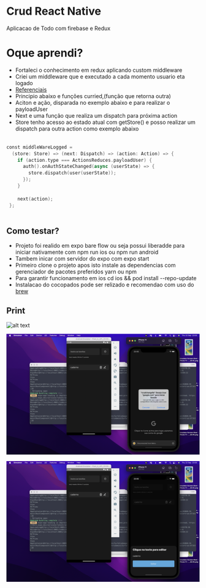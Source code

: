 # Crud React Native 
Aplicacao de Todo com firebase e Redux


# Oque aprendi?
- Fortaleci o conhecimento em redux aplicando custom middleware
- Criei um middleware que e executado a cada momento   usuario eta logado
- [Referenciais](https://redux.js.org/tutorials/fundamentals/part-4-store#middleware%20and%20https://redux.js.org/tutorials/fundamentals/part-6-async-logic#using-the-redux-thunk-middleware)
- Principio abaixo e funções curried,(função que retorna outra)
- Aciton e ação, disparada no exemplo abaixo e para realizar o payloadUser
- Next e uma função que realiza um dispatch para próxima action
- Store  tenho acesso ao estado atual com getStore() e posso realizar um dispatch para outra action como exemplo abaixo

```swift

const middleWareLogged =
  (store: Store) => (next: Dispatch) => (action: Action) => {
    if (action.type === ActionsReduces.payloadUser) {
      auth().onAuthStateChanged(async (userState) => {
        store.dispatch(user(userState));
      });
    }

    next(action);
 };



```

##

## Como testar?
- Projeto foi realido em expo bare flow ou seja possui liberadde para iniciar nativamente com npm run ios ou npm run android
- Tambem inicar com servidor do expo com expo start
- Primeiro clone o projeto apos isto instale as dependencias com gerenciador de pacotes preferidos yarn ou npm
- Para garantir funcionamento em ios cd ios && pod install --repo-update
- Instalacao do cocopados pode ser relizado e recomendao com uso do [brew](https://brew.sh/index_pt-br)



## Print

![alt text](https://github.com/kenjimaeda54/crud-challenge-react-native/blob/develop/Screen%20Shot%202022-09-22%20at%2023.03.43.png)

![alt text](https://github.com/kenjimaeda54/crud-challenge-react-native/blob/develop/Screen%20Shot%202022-09-22%20at%2023.05.08.png)

![alt text](https://github.com/kenjimaeda54/crud-challenge-react-native/blob/develop/Screen%20Shot%202022-09-22%20at%2023.05.28.png)














